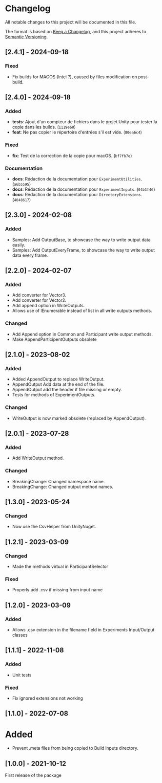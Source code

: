 # Changelog

All notable changes to this project will be documented in this file.

The format is based on [Keep a Changelog](https://keepachangelog.com/en/1.0.0/),
and this project adheres to [Semantic Versioning](https://semver.org/spec/v2.0.0.html).

## [2.4.1] - 2024-09-18

### Fixed

- Fix builds for MACOS (Intel ?), caused by files modification on post-build.

## [2.4.0] - 2024-09-18

### Added

- **tests**: Ajout d'un compteur de fichiers dans le projet Unity pour tester la copie dans les builds. (`1119e60`)
- **feat**: Ne pas copier le répertoire d'entrées s'il est vide. (`80ea6c4`)

### Fixed

- **fix**: Test de la correction de la copie pour macOS. (`bf7fb7e`)

### Documentation

- **docs**: Rédaction de la documentation pour `ExperimentUtilities`. (`a6b5595`)
- **docs**: Rédaction de la documentation pour `ExperimentInputs`. (`04b1f46`)
- **docs**: Rédaction de la documentation pour `DirectoryExtensions`. (`4048617`)

## [2.3.0] - 2024-02-08

### Added

- Samples: Add OutputBase, to showcase the way to write output data easily.
- Samples: Add OutputEveryFrame, to showcase the way to write output data every frame.

## [2.2.0] - 2024-02-07

### Added

- Add converter for Vector3.
- Add converter for Vector2.
- Add append option in WriteOutputs.
- Allows use of IEnumerable instead of list in all write outputs methods.

### Changed

- Add Append option in Common and Participant write output methods.
- Make AppendParticipentOutputs obsolete

## [2.1.0] - 2023-08-02

### Added

- Added AppendOutput to replace WriteOutput.
- AppendOutput Add data at the end of the file.
- AppendOutput add the header if file missing or empty.
- Tests for methods of ExperimentOutputs.

### Changed

- WriteOutput is now marked obsolete (replaced by AppendOutput).

## [2.0.1] - 2023-07-28

### Added

- Add WriteOutput method.

### Changed

- BreakingChange: Changed namespace name.
- BreakingChange: Changed output method names.

## [1.3.0] - 2023-05-24

### Changed

- Now use the CsvHelper from UnityNuget.

## [1.2.1] - 2023-03-09

### Changed

- Made the methods virtual in ParticipantSelector

### Fixed

- Properly add .csv if missing from input name

## [1.2.0] - 2023-03-09

### Added

- Allows .csv extension in the filename field in Experiments Input/Output classes

## [1.1.1] - 2022-11-08

### Added

- Unit tests

### Fixed

- Fix ignored extensions not working

## [1.1.0] - 2022-07-08

# Added

- Prevent .meta files from being copied to Build Inputs directory.

## [1.0.0] - 2021-10-12

First release of the package
